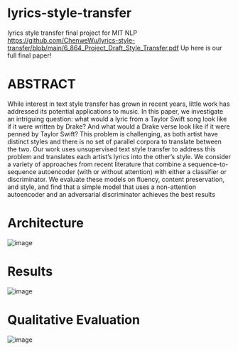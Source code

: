 # lyrics-style-transfer
lyrics style transfer final project for MIT NLP
https://github.com/ChenweWu/lyrics-style-transfer/blob/main/6_864_Project_Draft_Style_Transfer.pdf
Up here is our full final paper!

# ABSTRACT 

While interest in text style transfer has grown
in recent years, little work has addressed its potential applications to music. In this paper, we
investigate an intriguing question: what would
a lyric from a Taylor Swift song look like if
it were written by Drake? And what would
a Drake verse look like if it were penned by
Taylor Swift? This problem is challenging, as
both artist have distinct styles and there is no
set of parallel corpora to translate between the
two. Our work uses unsupervised text style
transfer to address this problem and translates
each artist’s lyrics into the other’s style. We
consider a variety of approaches from recent
literature that combine a sequence-to-sequence
autoencoder (with or without attention) with
either a classifier or discriminator. We evaluate
these models on fluency, content preservation,
and style, and find that a simple model that uses
a non-attention autoencoder and an adversarial
discriminator achieves the best results


# Architecture

![image](https://user-images.githubusercontent.com/36363910/156785691-91f6cc98-fa40-4bfc-89d8-1011f3f8ca8b.png)


# Results

![image](https://user-images.githubusercontent.com/36363910/156785777-d8b27d18-0447-4398-9bc3-8dbf915fa8a1.png)


# Qualitative Evaluation

![image](https://user-images.githubusercontent.com/36363910/156785829-2f8e9e85-68a6-42c8-a2e3-c572caf49cc5.png)
